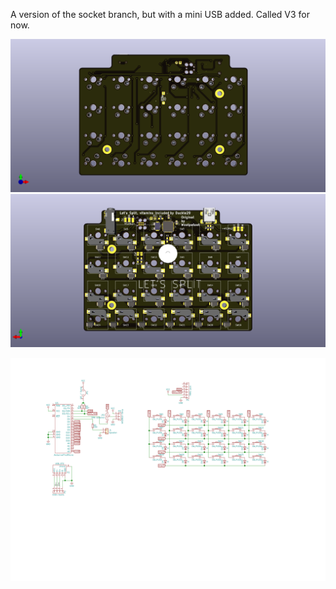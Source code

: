 A version of the socket branch, but with a mini USB added. Called V3 for now.

![Image of front side of panel](/lets_split/images/lets_split-top.png)
![Image of bottom side of panel](/lets_split/images/lets_split-bot.png)

[![Schematic](lets_split/lets_split.svg)](https://github.com/dumle29/let-s-Split-v2/raw/socket-reverseable/lets_split/lets_split.svg?sanitize=true)
